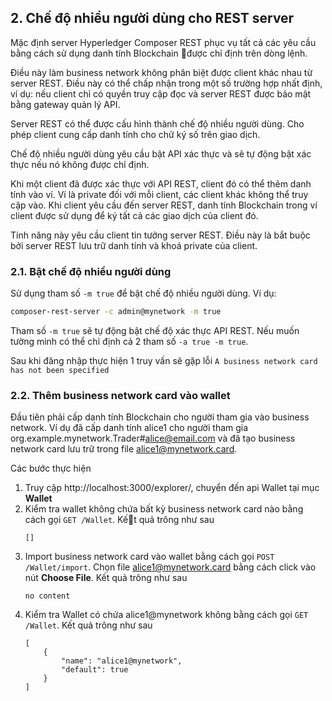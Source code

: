 ## **2. Chế độ nhiều người dùng cho REST server**

Mặc định server Hyperledger Composer REST phục vụ tất cả các yêu cầu bằng cách sử dụng danh tính Blockchain được chỉ định trên dòng lệnh.

Điều này làm business network không phân biệt được client khác nhau từ server REST. Điều này có thể chấp nhận trong một số trường hợp nhất định, ví dụ: nếu client chỉ có quyền truy cập đọc và server REST được bảo mật bằng gateway quản lý API.

Server REST có thể được cấu hình thành chế độ nhiều người dùng. Cho phép client cung cấp danh tính cho chữ ký số trên giao dịch.

Chế độ nhiều người dùng yêu cầu bật API xác thực và sẽ tự động bật xác thực nếu nó không được chỉ định. 

Khi một client đã được xác thực với API REST, client đó có thể thêm danh tính vào ví. Ví là private đối với mỗi client, các client khác không thể truy cập vào. Khi client yêu cầu đến server REST, danh tính Blockchain trong ví client được sử dụng để ký tất cả các giao dịch của client đó.

Tính năng này yêu cầu client tin tưởng server REST. Điều này là bắt buộc bởi server REST lưu trữ danh tính và khoá private của client.

### **2.1. Bật chế độ nhiều người dùng**

Sử dụng tham số `-m true` để bật chế độ nhiều người dùng. Ví dụ:

```sh
composer-rest-server -c admin@mynetwork -m true
```

Tham số `-m true` sẽ tự động bật chế độ xác thực API REST. Nếu muốn tường minh có thể chỉ định cả 2 tham số `-a true -m true`.

Sau khi đăng nhập thực hiện 1 truy vấn sẽ gặp lỗi `A business network card has not been specified`

### **2.2. Thêm business network card vào wallet**

Đầu tiên phải cấp danh tính Blockchain cho người tham gia vào business network. Ví dụ đã cấp danh tính alice1 cho người tham gia org.example.mynetwork.Trader#alice@email.com và đã tạo business network card lưu trữ trong file alice1@mynetwork.card.

Các bước thực hiện

1. Truy cập http://localhost:3000/explorer/, chuyển đến api Wallet tại mục **Wallet**
2. Kiểm tra wallet không chứa bất kỳ business network card nào bằng cách gọi `GET /Wallet`. Kết quả trông như sau
    ```
    []
    ```
3. Import business network card vào wallet bằng cách gọi `POST /Wallet/import`. Chọn file alice1@mynetwork.card bằng cách click vào nút **Choose File**. Kết quả trông như sau
    ```
    no content
    ```
4. Kiểm tra Wallet có chứa alice1@mynetwork không bằng cách gọi `GET /Wallet`. Kết quả trông như sau
    ```
    [
        {
            "name": "alice1@mynetwork",
            "default": true
        }
    ]
    ```




